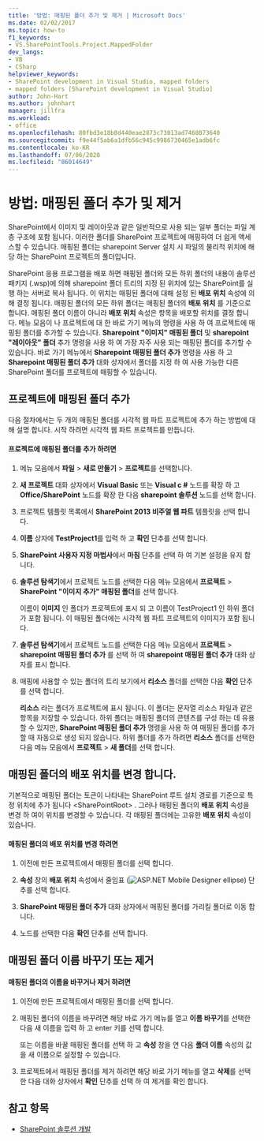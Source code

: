 ```yaml
---
title: '방법: 매핑된 폴더 추가 및 제거 | Microsoft Docs'
ms.date: 02/02/2017
ms.topic: how-to
f1_keywords:
- VS.SharePointTools.Project.MappedFolder
dev_langs:
- VB
- CSharp
helpviewer_keywords:
- SharePoint development in Visual Studio, mapped folders
- mapped folders [SharePoint development in Visual Studio]
author: John-Hart
ms.author: johnhart
manager: jillfra
ms.workload:
- office
ms.openlocfilehash: 80fbd3e18b8d440eae2873c73013ad7468073640
ms.sourcegitcommit: f9e44f5ab6a1dfb56c945c9986730465e1adb6fc
ms.contentlocale: ko-KR
ms.lasthandoff: 07/06/2020
ms.locfileid: "86014649"
---
```

# <a name="how-to-add-and-remove-mapped-folders"></a>방법: 매핑된 폴더 추가 및 제거
  SharePoint에서 이미지 및 레이아웃과 같은 일반적으로 사용 되는 일부 폴더는 파일 계층 구조에 포함 됩니다. 이러한 폴더를 SharePoint 프로젝트에 매핑하여 더 쉽게 액세스할 수 있습니다. 매핑된 폴더는 sharepoint Server 설치 시 파일의 물리적 위치에 해당 하는 SharePoint 프로젝트의 폴더입니다.

 SharePoint 응용 프로그램을 배포 하면 매핑된 폴더와 모든 하위 폴더의 내용이 솔루션 패키지 (.wsp)에 의해 sharepoint 폴더 트리의 지정 된 위치에 있는 SharePoint를 실행 하는 서버로 복사 됩니다. 이 위치는 매핑된 폴더에 대해 설정 된 **배포 위치** 속성에 의해 결정 됩니다. 매핑된 폴더의 모든 하위 폴더는 매핑된 폴더의 **배포 위치** 를 기준으로 합니다. 매핑된 폴더 이름이 아니라 **배포 위치** 속성은 항목을 배포할 위치를 결정 합니다.
메뉴 모음이 나 프로젝트에 대 한 바로 가기 메뉴의 명령을 사용 하 여 프로젝트에 매핑된 폴더를 추가할 수 있습니다. **Sharepoint "이미지" 매핑된 폴더** 및 **sharepoint "레이아웃" 폴더** 추가 명령을 사용 하 여 가장 자주 사용 되는 매핑된 폴더를 추가할 수 있습니다. 바로 가기 메뉴에서 **Sharepoint 매핑된 폴더 추가** 명령을 사용 하 고 **Sharepoint 매핑된 폴더 추가** 대화 상자에서 폴더를 지정 하 여 사용 가능한 다른 SharePoint 폴더를 프로젝트에 매핑할 수 있습니다.

## <a name="add-mapped-folders-to-a-project"></a>프로젝트에 매핑된 폴더 추가
 다음 절차에서는 두 개의 매핑된 폴더를 시각적 웹 파트 프로젝트에 추가 하는 방법에 대해 설명 합니다. 시작 하려면 시각적 웹 파트 프로젝트를 만듭니다.

#### <a name="to-add-mapped-folders-to-a-project"></a>프로젝트에 매핑된 폴더를 추가 하려면

1. 메뉴 모음에서 **파일** > **새로 만들기** > **프로젝트**를 선택합니다.

2. **새 프로젝트** 대화 상자에서 **Visual Basic** 또는 **Visual c #** 노드를 확장 하 고 **Office/SharePoint** 노드를 확장 한 다음 **sharepoint 솔루션** 노드를 선택 합니다.

3. 프로젝트 템플릿 목록에서 **SharePoint 2013 비주얼 웹 파트** 템플릿을 선택 합니다.

4. **이름** 상자에 **TestProject1**를 입력 하 고 **확인** 단추를 선택 합니다.

5. **SharePoint 사용자 지정 마법사**에서 **마침** 단추를 선택 하 여 기본 설정을 유지 합니다.

6. **솔루션 탐색기**에서 프로젝트 노드를 선택한 다음 메뉴 모음에서 **프로젝트**  >  **SharePoint "이미지 추가" 매핑된 폴더**를 선택 합니다.

     이름이 **이미지** 인 폴더가 프로젝트에 표시 되 고 이름이 TestProject1 인 하위 폴더가 포함 됩니다. 이 매핑된 폴더에는 시각적 웹 파트 프로젝트의 이미지가 포함 됩니다.

7. **솔루션 탐색기**에서 프로젝트 노드를 선택한 다음 메뉴 모음에서 **프로젝트**  >  **sharepoint 매핑된 폴더 추가** 를 선택 하 여 **sharepoint 매핑된 폴더 추가** 대화 상자를 표시 합니다.

8. 매핑에 사용할 수 있는 폴더의 트리 보기에서 **리소스** 폴더를 선택한 다음 **확인** 단추를 선택 합니다.

     **리소스** 라는 폴더가 프로젝트에 표시 됩니다. 이 폴더는 문자열 리소스 파일과 같은 항목을 저장할 수 있습니다. 하위 폴더는 매핑된 폴더의 콘텐츠를 구성 하는 데 유용할 수 있지만, **SharePoint 매핑된 폴더 추가** 명령을 사용 하 여 매핑된 폴더를 추가할 때 자동으로 생성 되지 않습니다. 하위 폴더를 추가 하려면 **리소스** 폴더를 선택한 다음 메뉴 모음에서 **프로젝트**  >  **새 폴더**를 선택 합니다.

## <a name="change-the-deployment-location-of-a-mapped-folder"></a>매핑된 폴더의 배포 위치를 변경 합니다.
 기본적으로 매핑된 폴더는 토큰이 나타내는 SharePoint 루트 설치 경로를 기준으로 특정 위치에 추가 됩니다 \<SharePointRoot> . 그러나 매핑된 폴더의 **배포 위치** 속성을 변경 하 여이 위치를 변경할 수 있습니다. 각 매핑된 폴더에는 고유한 **배포 위치** 속성이 있습니다.

#### <a name="to-change-the-deployment-location-of-a-mapped-folder"></a>매핑된 폴더의 배포 위치를 변경 하려면

1. 이전에 만든 프로젝트에서 매핑된 폴더를 선택 합니다.

2. **속성** 창의 **배포 위치** 속성에서 줄임표 (![ASP.NET Mobile Designer ellipse](../sharepoint/media/mwellipsis.gif "ASP.NET 모바일 디자이너 줄임표")) 단추를 선택 합니다.

3. **SharePoint 매핑된 폴더 추가** 대화 상자에서 매핑된 폴더를 가리킬 폴더로 이동 합니다.

4. 노드를 선택한 다음 **확인** 단추를 선택 합니다.

## <a name="rename-or-remove-mapped-folders"></a>매핑된 폴더 이름 바꾸기 또는 제거

#### <a name="to-rename-or-remove-a-mapped-folder"></a>매핑된 폴더의 이름을 바꾸거나 제거 하려면

1. 이전에 만든 프로젝트에서 매핑된 폴더를 선택 합니다.

2. 매핑된 폴더의 이름을 바꾸려면 해당 바로 가기 메뉴를 열고 **이름 바꾸기**를 선택한 다음 새 이름을 입력 하 고 enter 키를 선택 합니다.

     또는 이름을 바꿀 매핑된 폴더를 선택 하 고 **속성** 창을 연 다음 **폴더 이름** 속성의 값을 새 이름으로 설정할 수 있습니다.

3. 프로젝트에서 매핑된 폴더를 제거 하려면 해당 바로 가기 메뉴를 열고 **삭제**를 선택한 다음 대화 상자에서 **확인** 단추를 선택 하 여 제거를 확인 합니다.

## <a name="see-also"></a>참고 항목
- [SharePoint 솔루션 개발](../sharepoint/developing-sharepoint-solutions.md)
